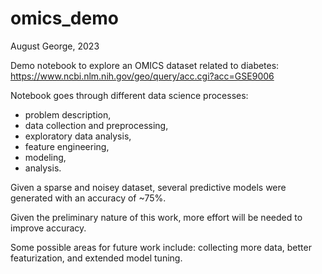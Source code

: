 # omics_demo


August George, 2023

Demo notebook to explore an OMICS dataset related to diabetes: https://www.ncbi.nlm.nih.gov/geo/query/acc.cgi?acc=GSE9006 

Notebook goes through different data science processes: 
* problem description, 
* data collection and preprocessing, 
* exploratory data analysis, 
* feature engineering, 
* modeling, 
* analysis. 

Given a sparse and noisey dataset, several predictive models were generated with an accuracy of ~75%. 

Given the preliminary nature of this work, more effort will be needed to improve accuracy. 

Some possible areas for future work include: collecting more data, better featurization, and extended model tuning. 
